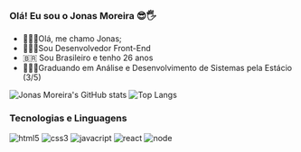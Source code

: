### Olá! Eu sou o Jonas Moreira 😎🖐️

<ul>
<li>🙋🏾‍♂️Olá, me chamo Jonas;</li>
<li>👨🏾‍💻Sou Desenvolvedor Front-End</li>
<li>🇧🇷 Sou Brasileiro e tenho 26 anos</li>
<li>👨🏾‍🎓Graduando em Análise e Desenvolvimento de Sistemas pela Estácio (3/5)</li>
</ul>

![Jonas Moreira's GitHub stats](https://github-readme-stats.vercel.app/api?username=NoctisRj&show_icons=true&theme=merko) ![Top Langs](https://github-readme-stats.vercel.app/api/top-langs/?username=noctisrj&layout=compact)


### Tecnologias e Linguagens

<div style="display: inline-block">
    <img text-align="center" src="https://img.shields.io/badge/HTML5-E34F26?style=for-the-badge&logo=html5&logoColor=white" alt="html5" />
    <img text-align="center" src="https://img.shields.io/badge/CSS3-1572B6?style=for-the-badge&logo=css3&logoColor=white" alt="css3" />
    <img text-align="center" src="https://img.shields.io/badge/JavaScript-323330?style=for-the-badge&logo=javascript&logoColor=F7DF1E" alt="javacript" />
    <img text-align="center" src="https://img.shields.io/badge/React-20232A?style=for-the-badge&logo=react&logoColor=61DAFB" alt="react" />
    <img text-align="center" src="https://img.shields.io/badge/Node.js-43853D?style=for-the-badge&logo=node.js&logoColor=white" alt="node" />
</div><br>
